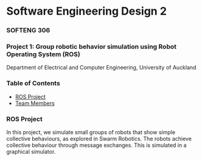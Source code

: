 # Software Engineering Design 2
### SOFTENG 306
### Project 1: Group robotic behavior simulation using Robot Operating System (ROS)
Department of Electrical and Computer Engineering, University of Auckland

### Table of Contents
* [ROS Project](#about)
* [Team Members](#team-members)


### <a name="about"></a>ROS Project
In this project, we simulate small groups of robots that show simple collective behaviours, as explored in Swarm Robotics. The robots achieve collective behaviour through message exchanges. This is simulated in a graphical simulator.

